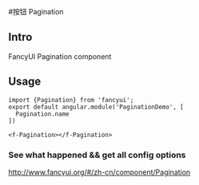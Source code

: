 #按钮 Pagination

## Intro

FancyUI Pagination component

## Usage

```
import {Pagination} from 'fancyui';
export default angular.module('PaginationDemo', [
  Pagination.name
])
```

```
<f-Pagination></f-Pagination>
```

### See what happened && get all config options 

http://www.fancyui.org/#/zh-cn/component/Pagination
